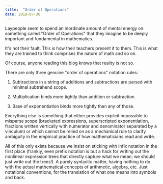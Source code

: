 ```yaml
---
title:  "Order of Operations"
date: 2019-07-30
---
```

Laypeople seem to spend an inordinate amount of mental energy on something called "Order of Operations" that they imagine to be deeply important and fundamental in mathematics.

It's not their fault. This is how their teachers present it to them. This is what they are trained to think comprises the nature of math and so on.

Of course, anyone reading this blog knows that reality is not so.

There are only three genuine "order of operations" notation rules:

1. Subtractions in a string of additions and subtractions are parsed with minimal subtrahend scope.

2. Multiplication binds more tightly than addition or subtraction.

3. Base of exponentiation binds more tightly than any of those.

Everything else is something that either provides explicit impossible to misparse scope (bracketed expressions, superscripted exponentiation, fractions written vertically with numerator and denominator separated by a vinculum) or which cannot be relied on as a mechanical rule to clarify ambiguity in the empirical practice of how mathematicians read and write.

All of this only exists because we insist on sticking with infix notation in the first place (frankly, even prefix notation is but a hack for writing out the nonlinear expression trees that directly capture what we mean; we should just write out the trees!). A purely syntactic matter, having nothing to do with the actual mathematical concepts of arithmetic, algebra, etc. Just notational conventions, for the translation of what one means into symbols and back.